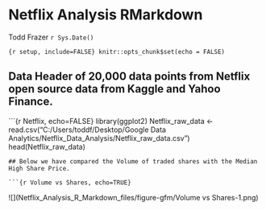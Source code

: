 Netflix Analysis RMarkdown
================
Todd Frazer
`r Sys.Date()`

`{r setup, include=FALSE} knitr::opts_chunk$set(echo = FALSE)`

## Data Header of 20,000 data points from Netflix open source data from Kaggle and Yahoo Finance.

\`\`\`{r Netflix, echo=FALSE} library(ggplot2) Netflix_raw_data \<-
read.csv(“C:/Users/toddf/Desktop/Google Data
Analytics/Netflix_Data_Analysis/Netflix_raw_data.csv”)
head(Netflix_raw_data)


    ## Below we have compared the Volume of traded shares with the Median High Share Price.

    ```{r Volume vs Shares, echo=TRUE}

![](Netflix_Analysis_R_Markdown_files/figure-gfm/Volume vs Shares-1.png)<!-- -->
